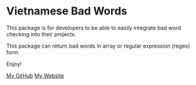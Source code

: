 # Vietnamese Bad Words
This package is for developers to be able to easily integrate bad word checking into their projects.

This package can return bad words in array or regular expression (regex) form.

Enjoy!

[My GitHub](https://github.com/wolf20482)
[My Website](https://wolf20482.xyz)
